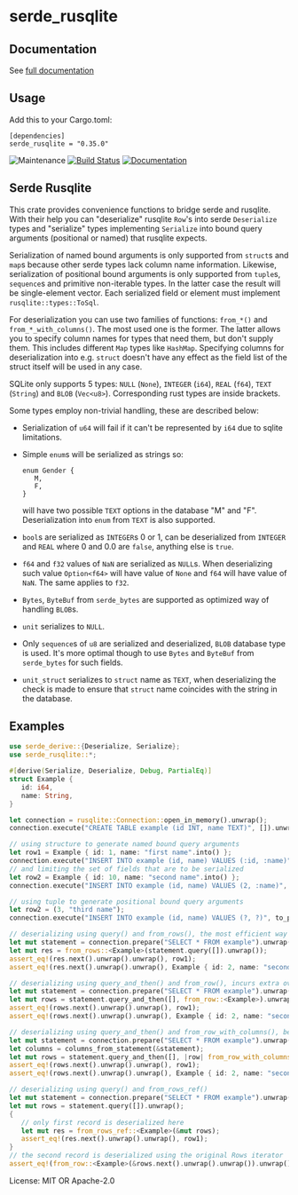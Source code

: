 # serde_rusqlite

## Documentation

See [full documentation](https://docs.rs/serde_rusqlite)

## Usage

Add this to your Cargo.toml:
```
[dependencies]
serde_rusqlite = "0.35.0"
```

![Maintenance](https://img.shields.io/badge/maintenance-passively--maintained-yellowgreen.svg)
[![Build Status](https://github.com/twistedfall/serde_rusqlite/actions/workflows/serde_rusqlite.yml/badge.svg)](https://github.com/twistedfall/serde_rusqlite/actions/workflows/serde_rusqlite.yml)
[![Documentation](https://docs.rs/serde_rusqlite/badge.svg)](https://docs.rs/serde_rusqlite)

## Serde Rusqlite

This crate provides convenience functions to bridge serde and rusqlite. With their help
you can "deserialize" rusqlite `Row`'s into serde `Deserialize` types and "serialize" types
implementing `Serialize` into bound query arguments (positional or named) that rusqlite expects.

Serialization of named bound arguments is only supported from `struct`s and `map`s because other
serde types lack column name information. Likewise, serialization of positional bound arguments
is only supported from `tuple`s, `sequence`s and primitive non-iterable types. In the latter case
the result will be single-element vector. Each serialized field or element must implement
`rusqlite::types::ToSql`.

For deserialization you can use two families of functions: `from_*()` and `from_*_with_columns()`.
The most used one is the former. The latter allows you to specify column names for types that need
them, but don't supply them. This includes different `Map` types like `HashMap`. Specifying columns
for deserialization into e.g. `struct` doesn't have any effect as the field list of the struct itself
will be used in any case.

SQLite only supports 5 types: `NULL` (`None`), `INTEGER` (`i64`), `REAL` (`f64`), `TEXT` (`String`)
and `BLOB` (`Vec<u8>`). Corresponding rust types are inside brackets.

Some types employ non-trivial handling, these are described below:

* Serialization of `u64` will fail if it can't be represented by `i64` due to sqlite limitations.
* Simple `enum`s will be serialized as strings so:

  ```
  enum Gender {
     M,
     F,
  }
  ```

  will have two possible `TEXT` options in the database "M" and "F". Deserialization into `enum`
  from `TEXT` is also supported.
* `bool`s are serialized as `INTEGER`s 0 or 1, can be deserialized from `INTEGER` and `REAL` where
  0 and 0.0 are `false`, anything else is `true`.
* `f64` and `f32` values of `NaN` are serialized as `NULL`s. When deserializing such value `Option<f64>`
  will have value of `None` and `f64` will have value of `NaN`. The same applies to `f32`.
* `Bytes`, `ByteBuf` from `serde_bytes` are supported as optimized way of handling `BLOB`s.
* `unit` serializes to `NULL`.
* Only `sequence`s of `u8` are serialized and deserialized, `BLOB` database type is used. It's
  more optimal though to use `Bytes` and `ByteBuf` from `serde_bytes` for such fields.
* `unit_struct` serializes to `struct` name as `TEXT`, when deserializing the check is made to ensure
  that `struct` name coincides with the string in the database.

## Examples
```rust
use serde_derive::{Deserialize, Serialize};
use serde_rusqlite::*;

#[derive(Serialize, Deserialize, Debug, PartialEq)]
struct Example {
   id: i64,
   name: String,
}

let connection = rusqlite::Connection::open_in_memory().unwrap();
connection.execute("CREATE TABLE example (id INT, name TEXT)", []).unwrap();

// using structure to generate named bound query arguments
let row1 = Example { id: 1, name: "first name".into() };
connection.execute("INSERT INTO example (id, name) VALUES (:id, :name)", to_params_named(&row1).unwrap().to_slice().as_slice()).unwrap();
// and limiting the set of fields that are to be serialized
let row2 = Example { id: 10, name: "second name".into() };
connection.execute("INSERT INTO example (id, name) VALUES (2, :name)", to_params_named_with_fields(&row2, &["name"]).unwrap().to_slice().as_slice()).unwrap();

// using tuple to generate positional bound query arguments
let row2 = (3, "third name");
connection.execute("INSERT INTO example (id, name) VALUES (?, ?)", to_params(&row2).unwrap()).unwrap();

// deserializing using query() and from_rows(), the most efficient way
let mut statement = connection.prepare("SELECT * FROM example").unwrap();
let mut res = from_rows::<Example>(statement.query([]).unwrap());
assert_eq!(res.next().unwrap().unwrap(), row1);
assert_eq!(res.next().unwrap().unwrap(), Example { id: 2, name: "second name".into() });

// deserializing using query_and_then() and from_row(), incurs extra overhead in from_row() call
let mut statement = connection.prepare("SELECT * FROM example").unwrap();
let mut rows = statement.query_and_then([], from_row::<Example>).unwrap();
assert_eq!(rows.next().unwrap().unwrap(), row1);
assert_eq!(rows.next().unwrap().unwrap(), Example { id: 2, name: "second name".into() });

// deserializing using query_and_then() and from_row_with_columns(), better performance than from_row()
let mut statement = connection.prepare("SELECT * FROM example").unwrap();
let columns = columns_from_statement(&statement);
let mut rows = statement.query_and_then([], |row| from_row_with_columns::<Example>(row, &columns)).unwrap();
assert_eq!(rows.next().unwrap().unwrap(), row1);
assert_eq!(rows.next().unwrap().unwrap(), Example { id: 2, name: "second name".into() });

// deserializing using query() and from_rows_ref()
let mut statement = connection.prepare("SELECT * FROM example").unwrap();
let mut rows = statement.query([]).unwrap();
{
   // only first record is deserialized here
   let mut res = from_rows_ref::<Example>(&mut rows);
   assert_eq!(res.next().unwrap().unwrap(), row1);
}
// the second record is deserialized using the original Rows iterator
assert_eq!(from_row::<Example>(&rows.next().unwrap().unwrap()).unwrap(), Example { id: 2, name: "second name".into() });
```

License: MIT OR Apache-2.0
